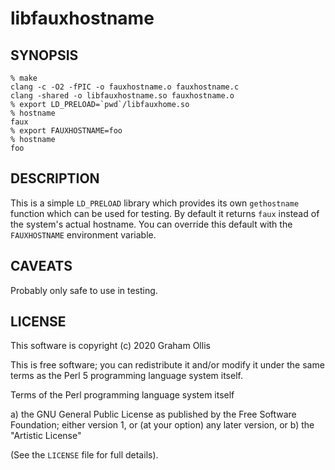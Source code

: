 # libfauxhostname

## SYNOPSIS

```
% make
clang -c -O2 -fPIC -o fauxhostname.o fauxhostname.c
clang -shared -o libfauxhostname.so fauxhostname.o
% export LD_PRELOAD=`pwd`/libfauxhome.so
% hostname
faux
% export FAUXHOSTNAME=foo
% hostname
foo
```

## DESCRIPTION

This is a simple `LD_PRELOAD` library which provides its own
`gethostname` function which can be used for testing.  By
default it returns `faux` instead of the system's actual hostname.
You can override this default with the `FAUXHOSTNAME` environment
variable.

## CAVEATS

Probably only safe to use in testing.

## LICENSE

This software is copyright (c) 2020 Graham Ollis

This is free software; you can redistribute it and/or modify it under
the same terms as the Perl 5 programming language system itself.

Terms of the Perl programming language system itself

a) the GNU General Public License as published by the Free
   Software Foundation; either version 1, or (at your option) any
   later version, or
b) the "Artistic License"

(See the `LICENSE` file for full details).
